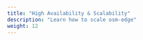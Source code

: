 ```yaml
---
title: "High Availability & Scalability"
description: "Learn how to scale osm-edge"
weight: 12
---
```

